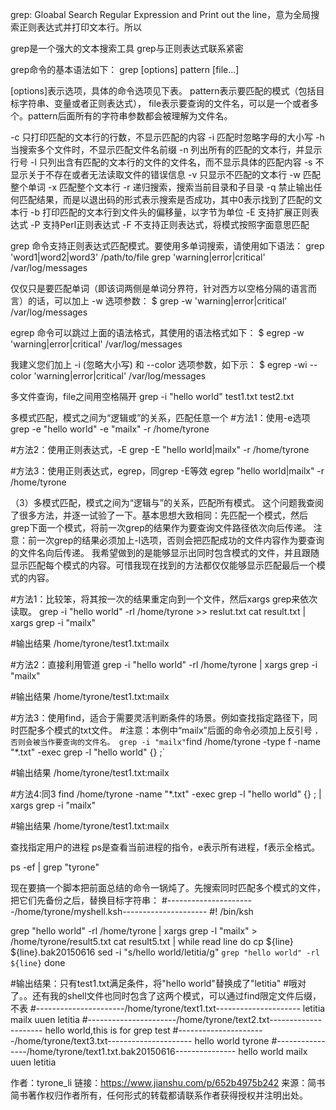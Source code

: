 grep: Gloabal Search Regular Expression and Print out the line，意为全局搜索正则表达式并打印文本行。所以

grep是一个强大的文本搜索工具
grep与正则表达式联系紧密

grep命令的基本语法如下：
grep [options] pattern [file...]

[options]表示选项，具体的命令选项见下表。
pattern表示要匹配的模式（包括目标字符串、变量或者正则表达式），
file表示要查询的文件名，可以是一个或者多个。pattern后面所有的字符串参数都会被理解为文件名。


-c  只打印匹配的文本行的行数，不显示匹配的内容
-i  匹配时忽略字母的大小写
-h  当搜索多个文件时，不显示匹配文件名前缀
-n  列出所有的匹配的文本行，并显示行号
-l  只列出含有匹配的文本行的文件的文件名，而不显示具体的匹配内容
-s  不显示关于不存在或者无法读取文件的错误信息
-v  只显示不匹配的文本行
-w  匹配整个单词
-x  匹配整个文本行
-r  递归搜索，搜索当前目录和子目录
-q  禁止输出任何匹配结果，而是以退出码的形式表示搜索是否成功，其中0表示找到了匹配的文本行
-b  打印匹配的文本行到文件头的偏移量，以字节为单位
-E  支持扩展正则表达式
-P  支持Perl正则表达式
-F  不支持正则表达式，将模式按照字面意思匹配


grep 命令支持正则表达式匹配模式。要使用多单词搜索，请使用如下语法：
grep 'word1\|word2\|word3' /path/to/file
grep 'warning\|error\|critical' /var/log/messages

仅仅只是要匹配单词（即该词两侧是单词分界符，针对西方以空格分隔的语言而言）的话，可以加上 -w 选项参数：
$ grep -w 'warning\|error\|critical' /var/log/messages

egrep 命令可以跳过上面的语法格式，其使用的语法格式如下：
$ egrep -w 'warning|error|critical' /var/log/messages

我建义您们加上 -i (忽略大小写) 和 --color 选项参数，如下示：
$ egrep -wi --color 'warning|error|critical' /var/log/messages

多文件查询，file之间用空格隔开
grep -i "hello world" test1.txt test2.txt


多模式匹配，模式之间为“逻辑或”的关系，匹配任意一个
#方法1：使用-e选项
grep -e "hello world" -e "mailx" -r /home/tyrone

#方法2：使用正则表达式，-E
grep -E "hello world|mailx" -r /home/tyrone

#方法3：使用正则表达式，egrep，同grep -E等效
egrep "hello world|mailx" -r /home/tyrone

（3）多模式匹配，模式之间为“逻辑与”的关系，匹配所有模式。
这个问题我查阅了很多方法，并逐一试验了一下。基本思想大致相同：先匹配一个模式，然后grep下面一个模式，将前一次grep的结果作为要查询文件路径依次向后传递。
注意：前一次grep的结果必须加上-l选项，否则会把匹配成功的文件内容作为要查询的文件名向后传递。
我希望做到的是能够显示出同时包含模式的文件，并且跟随显示匹配每个模式的内容。可惜我现在找到的方法都仅仅能够显示匹配最后一个模式的内容。

#方法1：比较笨，将其按一次的结果重定向到一个文件，然后xargs grep来依次读取。
grep -i "hello world" -rl /home/tyrone >> reslut.txt
cat result.txt | xargs grep -i "mailx" 

#输出结果
/home/tyrone/test1.txt:mailx

#方法2：直接利用管道
grep -i "hello world" -rl /home/tyrone | xargs grep -i "mailx"

#输出结果
/home/tyrone/test1.txt:mailx

#方法3：使用find，适合于需要灵活判断条件的场景。例如查找指定路径下，同时匹配多个模式的txt文件。
#注意：本例中“mailx”后面的命令必须加上反引号 ` ，否则会被当作要查询的文件名。
grep -i "mailx" `find /home/tyrone -type f -name "*.txt" -exec grep -l "hello world"  {} \;`

#输出结果
/home/tyrone/test1.txt:mailx

#方法4:同3
find /home/tyrone -name "*.txt" -exec grep -l "hello world" {} \; | xargs grep -i "mailx"

#输出结果
/home/tyrone/test1.txt:mailx

查找指定用户的进程
ps是查看当前进程的指令，e表示所有进程，f表示全格式。

ps -ef | grep "tyrone"


现在要搞一个脚本把前面总结的命令一锅炖了。先搜索同时匹配多个模式的文件，把它们先备份之后，替换目标字符串：
#----------------------/home/tyrone/myshell.ksh---------------------
#! /bin/ksh

grep "hello world" -rl /home/tyrone | xargs grep -l "mailx" > /home/tyrone/result5.txt
cat result5.txt | while read line
do
    cp ${line} ${line}.bak20150616
    sed -i "s/hello world/letitia/g" `grep "hello world" -rl ${line}`
done

#输出结果：只有test1.txt满足条件，将"hello world"替换成了"letitia"
#哦对了。。还有我的shell文件也同时包含了这两个模式，可以通过find限定文件后缀，不表
#----------------------/home/tyrone/text1.txt---------------------
letitia
mailx
uuen
letitia
#----------------------/home/tyrone/text2.txt---------------------
hello world,this is for grep test 
#----------------------/home/tyrone/text3.txt---------------------
hello world
tyrone
#----------------/home/tyrone/text1.txt.bak20150616---------------
hello world
mailx
uuen
letitia

作者：tyrone_li
链接：https://www.jianshu.com/p/652b4975b242
来源：简书
简书著作权归作者所有，任何形式的转载都请联系作者获得授权并注明出处。



